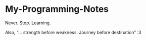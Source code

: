 # My-Programming-Notes
 Never. Stop. Learning.     
 
 Also, "... strength before weakness. Journey before destination" :3
